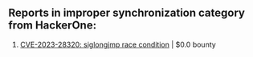 ## Reports in improper synchronization category from HackerOne:
1. [CVE-2023-28320: siglongjmp race condition](https://hackerone.com/reports/1929597) | $0.0 bounty
